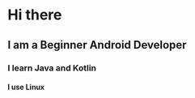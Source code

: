 # Hi there
## I am a Beginner Android Developer
### I learn Java and Kotlin
#### I use Linux
<!---
01th/01th is a ✨ special ✨ repository because its `README.md` (this file) appears on your GitHub profile.
You can click the Preview link to take a look at your changes.
--->
